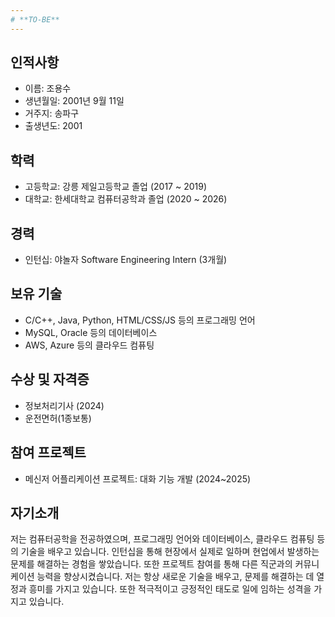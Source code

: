 ```yaml
---
# **TO-BE**
---
```


## 인적사항
- 이름: 조용수
- 생년월일: 2001년 9월 11일
- 거주지: 송파구
- 출생년도: 2001

## 학력
- 고등학교: 강릉 제일고등학교 졸업 (2017 ~ 2019)
- 대학교: 한세대학교 컴퓨터공학과 졸업 (2020 ~ 2026)

## 경력
- 인턴십: 야놀자 Software Engineering Intern (3개월)

## 보유 기술
- C/C++, Java, Python, HTML/CSS/JS 등의 프로그래밍 언어
- MySQL, Oracle 등의 데이터베이스
- AWS, Azure 등의 클라우드 컴퓨팅

## 수상 및 자격증
- 정보처리기사 (2024)
- 운전면허(1종보통)

## 참여 프로젝트
- 메신저 어플리케이션 프로젝트: 대화 기능 개발 (2024~2025)


## 자기소개
저는 컴퓨터공학을 전공하였으며, 프로그래밍 언어와 데이터베이스, 클라우드 컴퓨팅 등의 기술을 배우고 있습니다.
인턴십을 통해 현장에서 실제로 일하며 현업에서 발생하는 문제를 해결하는 경험을 쌓았습니다.
또한 프로젝트 참여를 통해 다른 직군과의 커뮤니케이션 능력을 향상시켰습니다.
저는 항상 새로운 기술을 배우고, 문제를 해결하는 데 열정과 흥미를 가지고 있습니다.
또한 적극적이고 긍정적인 태도로 일에 임하는 성격을 가지고 있습니다.
